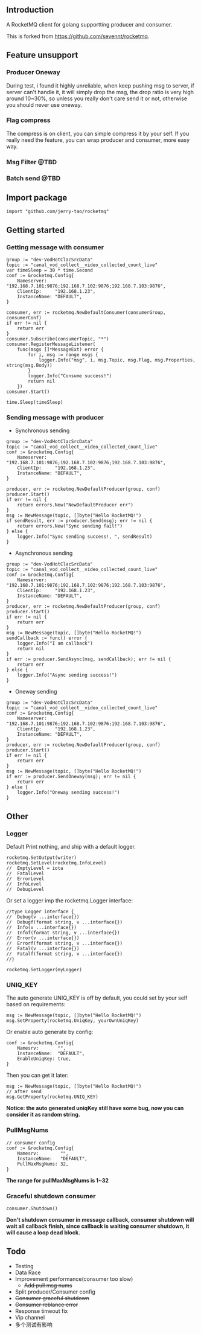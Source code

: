 ## Introduction

A RocketMQ client for golang supportting producer and consumer.

This is forked from https://github.com/sevennt/rocketmq.


## Feature unsupport

### Producer Oneway

During test, i found it highly unreliable, when keep pushing msg to server, if server can't handle it, it will simply drop the msg, the drop ratio is very high around 10~30%, so unless you really don't care send it or not, otherwise you should never use oneway.

### Flag compress

The compress is on client, you can simple compress it by your self. If you really need the feature, you can wrap producer and consumer, more easy way.

### Msg Filter @TBD

### Batch send @TBD

## Import package

```
import "github.com/jerry-tao/rocketmq"
```

## Getting started

### Getting message with consumer

```
group := "dev-VodHotClacSrcData"
topic := "canal_vod_collect__video_collected_count_live"
var timeSleep = 30 * time.Second
conf := &rocketmq.Config{
    Nameserver:   "192.168.7.101:9876;192.168.7.102:9876;192.168.7.103:9876",
    ClientIp:     "192.168.1.23",
    InstanceName: "DEFAULT",
}

consumer, err := rocketmq.NewDefaultConsumer(consumerGroup, consumerConf)
if err != nil {
    return err
}
consumer.Subscribe(consumerTopic, "*")
consumer.RegisterMessageListener(
    func(msgs []*MessageExt) error {
        for i, msg := range msgs {
            logger.Info("msg", i, msg.Topic, msg.Flag, msg.Properties, string(msg.Body))
        }
        logger.Info("Consume success!")
        return nil
    })
consumer.Start()

time.Sleep(timeSleep)
```

### Sending message with producer

- Synchronous sending
```
group := "dev-VodHotClacSrcData"
topic := "canal_vod_collect__video_collected_count_live"
conf := &rocketmq.Config{
    Nameserver:   "192.168.7.101:9876;192.168.7.102:9876;192.168.7.103:9876",
    ClientIp:     "192.168.1.23",
    InstanceName: "DEFAULT",
}

producer, err := rocketmq.NewDefaultProducer(group, conf)
producer.Start()
if err != nil {
    return errors.New("NewDefaultProducer err")
}
msg := NewMessage(topic, []byte("Hello RocketMQ!")
if sendResult, err := producer.Send(msg); err != nil {
    return errors.New("Sync sending fail!")
} else {
    logger.Info("Sync sending success!, ", sendResult)
}
```

- Asynchronous sending

```
group := "dev-VodHotClacSrcData"
topic := "canal_vod_collect__video_collected_count_live"
conf := &rocketmq.Config{
    Nameserver:   "192.168.7.101:9876;192.168.7.102:9876;192.168.7.103:9876",
    ClientIp:     "192.168.1.23",
    InstanceName: "DEFAULT",
}
producer, err := rocketmq.NewDefaultProducer(group, conf)
producer.Start()
if err != nil {
    return err
}
msg := NewMessage(topic, []byte("Hello RocketMQ!")
sendCallback := func() error {
    logger.Info("I am callback")
    return nil
}
if err := producer.SendAsync(msg, sendCallback); err != nil {
    return err
} else {
    logger.Info("Async sending success!")
}
```

- Oneway sending

```
group := "dev-VodHotClacSrcData"
topic := "canal_vod_collect__video_collected_count_live"
conf := &rocketmq.Config{
    Nameserver:   "192.168.7.101:9876;192.168.7.102:9876;192.168.7.103:9876",
    ClientIp:     "192.168.1.23",
    InstanceName: "DEFAULT",
}
producer, err := rocketmq.NewDefaultProducer(group, conf)
producer.Start()
if err != nil {
    return err
}
msg := NewMessage(topic, []byte("Hello RocketMQ!")
if err := producer.SendOneway(msg); err != nil {
    return err
} else {
    logger.Info("Oneway sending success!")
}
```

## Other

### Logger

Default Print nothing, and ship with a default logger.

```
rocketmq.SetOutput(writer)
rocketmq.SetLevel(rocketmq.InfoLevel)
// 	EmptyLevel = iota
// 	FatalLevel
// 	ErrorLevel
//  InfoLevel
// 	DebugLevel
```

Or set a logger imp the rocketmq.Logger interface:

```
//type Logger interface {
//	Debug(v ...interface{})
//	Debugf(format string, v ...interface{})
//	Info(v ...interface{})
//	Infof(format string, v ...interface{})
//	Error(v ...interface{})
//	Errorf(format string, v ...interface{})
//	Fatal(v ...interface{})
//	Fatalf(format string, v ...interface{})
//}

rocketmq.SetLogger(myLogger)
```

### UNIQ_KEY

The auto generate UNIQ_KEY is off by default, you could set by your self based on requirements:


```
msg := NewMessage(topic, []byte("Hello RocketMQ!")
msg.SetProperty(rocketmq.UniqKey, yourOwnUniqKey)
```

Or enable auto generate by config:

```
conf := &rocketmq.Config{
    Namesrv:       "",
    InstanceName:  "DEFAULT",
    EnableUniqKey: true,
}
```

Then you can get it later:

```
msg := NewMessage(topic, []byte("Hello RocketMQ!")
// after send
msg.GetProperty(rocketmq.UNIQ_KEY)
```

**Notice: the auto generated uniqKey still have some bug, now you can consider it as random string.**

### PullMsgNums 

```
// consumer config
conf := &rocketmq.Config{
    Namesrv:        "",
    InstanceName:   "DEFAULT",
    PullMaxMsgNums: 32,
}
```

**The range for pullMaxMsgNums is 1~32**


### Graceful shutdown consumer

```
consumer.Shutdown()
```

**Don't shutdown consumer in message callback, consumer shutdown will wait all callback finish, since callback is waiting consumer shutdown, it will cause a loop dead block.**

## Todo 

- Testing
- Data Race
- Improvement performance(consumer too slow)
    - ~~Add pull msg nums~~
- Split producer/Consumer config    
- ~~Consumer graceful shutdown~~
- ~~Consumer reblance error~~
- Response timeout fix
- Vip channel
- 多个测试有影响